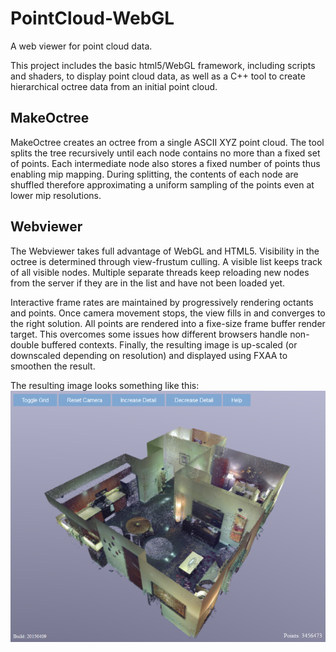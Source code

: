 # PointCloud-WebGL
A web viewer for point cloud data. 

This project includes the basic html5/WebGL framework, including scripts and shaders, to display point cloud data, as well as a C++ tool to create hierarchical octree data from an initial point cloud. 

## MakeOctree
MakeOctree creates an octree from a single ASCII XYZ point cloud. The tool splits the tree recursively until each node contains no more than a fixed set of points. Each intermediate node also stores a fixed number of points thus enabling mip mapping. During splitting, the contents of each node are shuffled therefore approximating a uniform sampling of the points even at lower mip resolutions.

## Webviewer
The Webviewer takes full advantage of WebGL and HTML5. Visibility in the octree is determined through view-frustum culling. A visible list keeps track of all visible nodes. Multiple separate threads keep reloading new nodes from the server if they are in the list and have not been loaded yet. 

Interactive frame rates are maintained by progressively rendering octants and points. Once camera movement stops, the view fills in and converges to the right solution. All points are rendered into a fixe-size frame buffer render target. This overcomes some issues how different browsers handle non-double buffered contexts. Finally, the resulting image is up-scaled (or downscaled depending on resolution) and displayed using FXAA to smoothen the result.

The resulting image looks something like this: ![Webviewer output](docs/output.png)